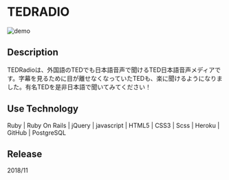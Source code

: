# TEDRADIO

![demo](https://raw.githubusercontent.com/wiki/toywonder/tedradio/img/tedradio_demo_full_2.gif)

## Description
TEDRadioは、外国語のTEDでも日本語音声で聞けるTED日本語音声メディアです。字幕を見るために目が離せなくなっていたTEDも、楽に聞けるようになりました。有名TEDを是非日本語で聞いてみてください！

## Use Technology
Ruby | Ruby On Rails | jQuery | javascript | HTML5 | CSS3 | Scss | Heroku | GitHub | PostgreSQL

## Release
2018/11
